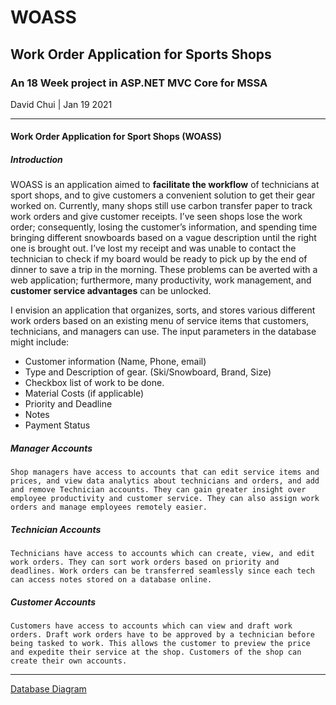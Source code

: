 # WOASS
## Work Order Application for Sports Shops
### An 18 Week project in ASP.NET MVC Core for MSSA

David Chui | Jan 19 2021

---------------------------------------------------------------------------------------------------------------------------------------------------------------------------------

#### Work Order Application for Sport Shops (WOASS)

##### Introduction

WOASS is an application aimed to **facilitate the workflow** of technicians at sport shops, and to give customers a convenient solution to get their gear worked on. Currently, many shops still use carbon transfer paper to track work orders and give customer receipts. I’ve seen shops lose the work order; consequently, losing the customer’s information, and spending time bringing different snowboards based on a vague description until the right one is brought out. I’ve lost my receipt and was unable to contact the technician to check if my board would be ready to pick up by the end of dinner to save a trip in the morning. These problems can be averted with a web application; furthermore, many productivity, work management, and **customer service advantages** can be unlocked. 

I envision an application that organizes, sorts, and stores various different work orders based on an existing menu of service items that customers, technicians, and managers can use. The input parameters in the database might include:
+ Customer information (Name, Phone, email)
+ Type and Description of gear. (Ski/Snowboard, Brand, Size)
+ Checkbox list of work to be done.
+ Material Costs (if applicable)
+ Priority and Deadline 
+ Notes
+ Payment Status

##### Manager Accounts

	Shop managers have access to accounts that can edit service items and prices, and view data analytics about technicians and orders, and add and remove Technician accounts. They can gain greater insight over employee productivity and customer service. They can also assign work orders and manage employees remotely easier.

##### Technician Accounts

	Technicians have access to accounts which can create, view, and edit work orders. They can sort work orders based on priority and deadlines. Work orders can be transferred seamlessly since each tech can access notes stored on a database online.

##### Customer Accounts

	Customers have access to accounts which can view and draft work orders. Draft work orders have to be approved by a technician before being tasked to work. This allows the customer to preview the price and expedite their service at the shop. Customers of the shop can create their own accounts.
	
---

[Database Diagram](https://github.com/farawayfound/WOASS/blob/main/WOASS%20Entity%20Relationship%20Diagram.pdf)
